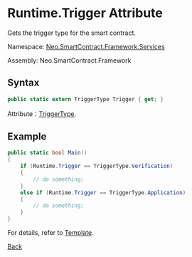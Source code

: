 # Runtime.Trigger Attribute

Gets the trigger type for the smart contract. 

Namespace: [Neo.SmartContract.Framework.Services](../../services.md)

Assembly: Neo.SmartContract.Framework

## Syntax

```cs
public static extern TriggerType Trigger { get; }
```

Attribute：[TriggerType](../TriggerType.md).

## Example

```cs
public static bool Main()
{
    if (Runtime.Trigger == TriggerType.Verification)
    {
        // do something;
    }
    else if (Runtime.Trigger == TriggerType.Application)
    {
        // do something;
    }
}
```

For details, refer to [Template](https://github.com/neo-project/examples/blob/master/csharp/ICO_Template/ICO_Template.cs).



[Back](../Runtime.md)